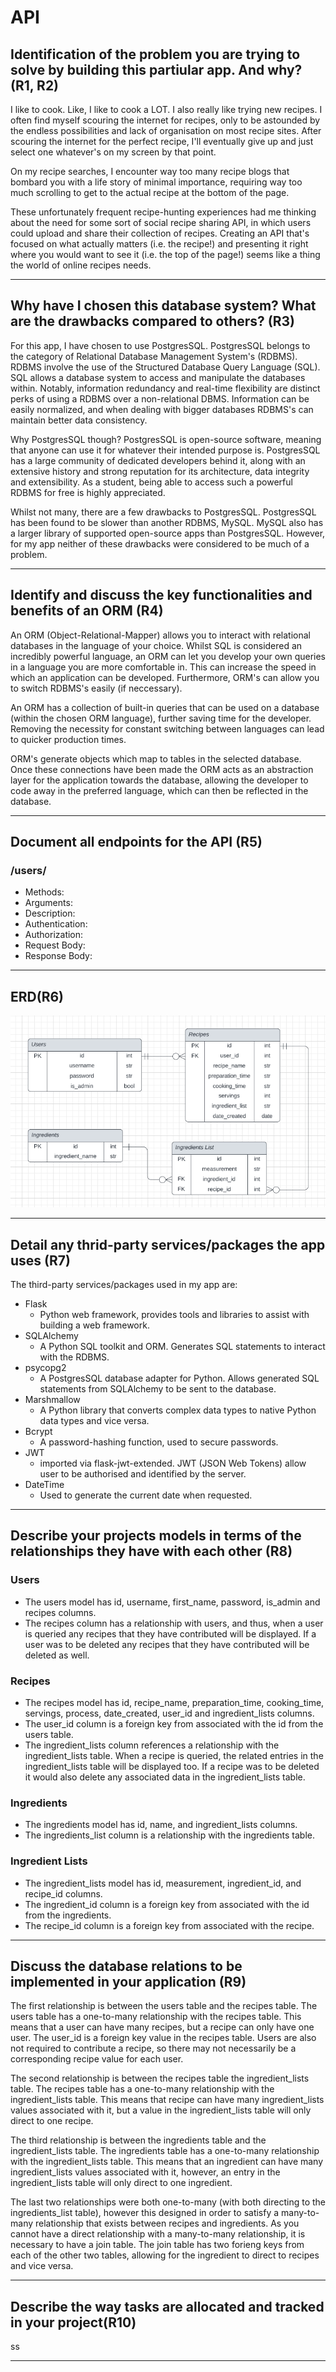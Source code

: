 # API

## **Identification of the problem you are trying to solve by building this partiular app. And why? (R1, R2)**  
  
I like to cook. Like, I like to cook a LOT. I also really like trying new recipes. I often find myself scouring the internet for recipes, only to be astounded by the endless possibilities and lack of organisation on most recipe sites. After scouring the internet for the perfect recipe, I'll eventually give up and just select one whatever's on my screen by that point.
  
On my recipe searches, I encounter way too many recipe blogs that bombard you with a life story of minimal importance, requiring way too much scrolling to get to the actual recipe at the bottom of the page.  

These unfortunately frequent recipe-hunting experiences had me thinking about the need for some sort of social recipe sharing API, in which users could upload and share their collection of recipes. Creating an API that's focused on what actually matters (i.e. the recipe!) and presenting it right where you would want to see it (i.e. the top of the page!) seems like a thing the world of online recipes needs.

-----

## **Why have I chosen this database system? What are the drawbacks compared to others? (R3)**

For this app, I have chosen to use PostgresSQL. PostgresSQL belongs to the category of Relational Database Management System's (RDBMS). RDBMS involve the use of the Structured Database Query Language (SQL). SQL allows a database system to access and manipulate the databases within. Notably, information redundancy and real-time flexibility are distinct perks of using a RDBMS over a non-relational DBMS. Information can be easily normalized, and when dealing with bigger databases RDBMS's can maintain better data consistency.

Why PostgresSQL though? PostgresSQL is open-source software, meaning that anyone can use it for whatever their intended purpose is. PostgresSQL has a large community of dedicated developers behind it, along with an extensive history and strong reputation for its architecture, data integrity and extensibility. As a student, being able to access such a powerful RDBMS for free is highly appreciated.  

Whilst not many, there are a few drawbacks to PostgresSQL. PostgresSQL has been found to be slower than another RDBMS, MySQL. MySQL also has a larger library of supported open-source apps than PostgresSQL. However, for my app neither of these drawbacks were considered to be much of a problem.

---

## **Identify and discuss the key functionalities and benefits of an ORM (R4)**

An ORM (Object-Relational-Mapper) allows you to interact with relational databases in the language of your choice. Whilst SQL is considered an incredibly powerful language, an ORM can let you develop your own queries in a language you are more comfortable in. This can increase the speed in which an application can be developed. Furthermore, ORM's can allow you to switch RDBMS's easily (if neccessary).

An ORM has a collection of built-in queries that can be used on a database (within the chosen ORM language), further saving time for the developer. Removing the necessity for constant switching between languages can lead to quicker production times.

ORM's generate objects which map to tables in the selected database. Once these connections have been made the ORM acts as an abstraction layer for the application towards the database, allowing the developer to code away in the preferred language, which can then be reflected in the database.

---

## **Document all endpoints for the API (R5)**

### /users/
- Methods:
- Arguments:
- Description:
- Authentication:
- Authorization:
- Request Body:
- Response Body:

---

## **ERD(R6)**

![erd](docs/erd.png)

---

## **Detail any thrid-party services/packages the app uses (R7)**

The third-party services/packages used in my app are:

- Flask
  - Python web framework, provides tools and libraries to assist with building a web framework.
- SQLAlchemy
  - A Python SQL toolkit and ORM. Generates SQL statements to interact with the RDBMS.
- psycopg2
  - A PostgresSQL database adapter for Python. Allows generated SQL statements from SQLAlchemy to be sent to the database.
- Marshmallow
  - A Python library that converts complex data types to native Python data types and vice versa.
- Bcrypt
  - A password-hashing function, used to secure passwords.
- JWT
  - imported via flask-jwt-extended. JWT (JSON Web Tokens) allow user to be authorised and identified by the server.
- DateTime
  - Used to generate the current date when requested.

---

## **Describe your projects models in terms of the relationships they have with each other (R8)**

### Users

- The users model has id, username, first_name, password, is_admin and recipes columns.
- The recipes column has a relationship with users, and thus, when a user is queried any recipes that they have contributed will be displayed. If a user was to be deleted any recipes that they have contributed will be deleted as well.

### Recipes

- The recipes model has id, recipe_name, preparation_time, cooking_time, servings, process, date_created, user_id and ingredient_lists columns.
- The user_id column is a foreign key from associated with the id from the users table.
- The ingredient_lists column references a relationship with the ingredient_lists table. When a recipe is queried, the related entries in the ingredient_lists table will be displayed too. If a recipe was to be deleted it would also delete any associated data in the ingredient_lists table.

### Ingredients

- The ingredients model has id, name, and ingredient_lists columns.
- The ingredients_list column is a relationship with the ingredients table. 

### Ingredient Lists

- The ingredient_lists model has id, measurement, ingredient_id, and recipe_id columns.
- The ingredient_id column is a foreign key from associated with the id from the ingredients.
- The recipe_id column is a foreign key from associated with the recipe.

---

## **Discuss the database relations to be implemented in your application (R9)**

The first relationship is between the users table and the recipes table. The users table has a one-to-many relationship with the recipes table. This means that a user can have many recipes, but a recipe can only have one user. The user_id is a foreign key value in the recipes table. Users are also not required to contribute a recipe, so there may not necessarily be a corresponding recipe value for each user.

The second relationship is between the recipes table the ingredient_lists table. The recipes table has a one-to-many relationship with the ingredient_lists table. This means that recipe can have many ingredient_lists values associated with it, but a value in the ingredient_lists table will only direct to one recipe.

The third relationship is between the ingredients table and the ingredient_lists table. The ingredients table has a one-to-many relationship with the ingredient_lists table. This means that an ingredient can have many ingredient_lists values associated with it, however, an entry in the ingredient_lists table will only direct to one ingredient.

The last two relationships were both one-to-many (with both directing to the ingredients_list table), however this designed in order to satisfy a many-to-many relationship that exists between recipes and ingredients. As you cannot have a direct relationship with a many-to-many relationship, it is necessary to have a join table. The join table has two forieng keys from each of the other two tables, allowing for the ingredient to direct to recipes and vice versa.


---

## **Describe the way tasks are allocated and tracked in your project(R10)**

ss

---
